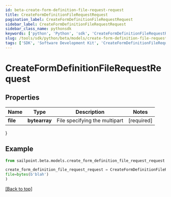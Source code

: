 ```yaml
---
id: beta-create-form-definition-file-request-request
title: CreateFormDefinitionFileRequestRequest
pagination_label: CreateFormDefinitionFileRequestRequest
sidebar_label: CreateFormDefinitionFileRequestRequest
sidebar_class_name: pythonsdk
keywords: ['python', 'Python', 'sdk', 'CreateFormDefinitionFileRequestRequest', 'BetaCreateFormDefinitionFileRequestRequest'] 
slug: /tools/sdk/python/beta/models/create-form-definition-file-request-request
tags: ['SDK', 'Software Development Kit', 'CreateFormDefinitionFileRequestRequest', 'BetaCreateFormDefinitionFileRequestRequest']
---
```


# CreateFormDefinitionFileRequestRequest


## Properties

Name | Type | Description | Notes
------------ | ------------- | ------------- | -------------
**file** | **bytearray** | File specifying the multipart | [required]
}

## Example

```python
from sailpoint.beta.models.create_form_definition_file_request_request import CreateFormDefinitionFileRequestRequest

create_form_definition_file_request_request = CreateFormDefinitionFileRequestRequest(
file=bytes(b'blah')
)

```
[[Back to top]](#) 

